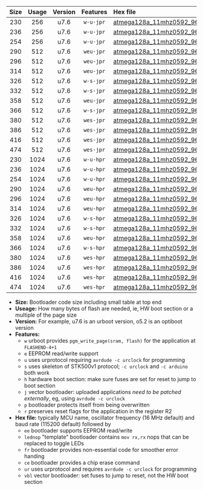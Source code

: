 |Size|Usage|Version|Features|Hex file|
|:-:|:-:|:-:|:-:|:--|
|230|256|u7.6|`w-u-jpr`|[atmega128a_11mhz0592_9600bps_ur_vbl.hex](https://raw.githubusercontent.com/stefanrueger/urboot/main//atmega128a_11mhz0592_9600bps_ur_vbl.hex)|
|236|256|u7.6|`w-u-jpr`|[atmega128a_11mhz0592_9600bps_lednop_ur_vbl.hex](https://raw.githubusercontent.com/stefanrueger/urboot/main//atmega128a_11mhz0592_9600bps_lednop_ur_vbl.hex)|
|254|256|u7.6|`w-u-jpr`|[atmega128a_11mhz0592_9600bps_lednop_fr_ur_vbl.hex](https://raw.githubusercontent.com/stefanrueger/urboot/main//atmega128a_11mhz0592_9600bps_lednop_fr_ur_vbl.hex)|
|290|512|u7.6|`weu-jpr`|[atmega128a_11mhz0592_9600bps_ee_ur_vbl.hex](https://raw.githubusercontent.com/stefanrueger/urboot/main//atmega128a_11mhz0592_9600bps_ee_ur_vbl.hex)|
|296|512|u7.6|`weu-jpr`|[atmega128a_11mhz0592_9600bps_ee_lednop_ur_vbl.hex](https://raw.githubusercontent.com/stefanrueger/urboot/main//atmega128a_11mhz0592_9600bps_ee_lednop_ur_vbl.hex)|
|314|512|u7.6|`weu-jpr`|[atmega128a_11mhz0592_9600bps_ee_lednop_fr_ur_vbl.hex](https://raw.githubusercontent.com/stefanrueger/urboot/main//atmega128a_11mhz0592_9600bps_ee_lednop_fr_ur_vbl.hex)|
|326|512|u7.6|`w-s-jpr`|[atmega128a_11mhz0592_9600bps_vbl.hex](https://raw.githubusercontent.com/stefanrueger/urboot/main//atmega128a_11mhz0592_9600bps_vbl.hex)|
|332|512|u7.6|`w-s-jpr`|[atmega128a_11mhz0592_9600bps_lednop_vbl.hex](https://raw.githubusercontent.com/stefanrueger/urboot/main//atmega128a_11mhz0592_9600bps_lednop_vbl.hex)|
|358|512|u7.6|`weu-jpr`|[atmega128a_11mhz0592_9600bps_ee_lednop_fr_ce_ur_vbl.hex](https://raw.githubusercontent.com/stefanrueger/urboot/main//atmega128a_11mhz0592_9600bps_ee_lednop_fr_ce_ur_vbl.hex)|
|366|512|u7.6|`w-s-jpr`|[atmega128a_11mhz0592_9600bps_lednop_fr_vbl.hex](https://raw.githubusercontent.com/stefanrueger/urboot/main//atmega128a_11mhz0592_9600bps_lednop_fr_vbl.hex)|
|380|512|u7.6|`wes-jpr`|[atmega128a_11mhz0592_9600bps_ee_vbl.hex](https://raw.githubusercontent.com/stefanrueger/urboot/main//atmega128a_11mhz0592_9600bps_ee_vbl.hex)|
|386|512|u7.6|`wes-jpr`|[atmega128a_11mhz0592_9600bps_ee_lednop_vbl.hex](https://raw.githubusercontent.com/stefanrueger/urboot/main//atmega128a_11mhz0592_9600bps_ee_lednop_vbl.hex)|
|416|512|u7.6|`wes-jpr`|[atmega128a_11mhz0592_9600bps_ee_lednop_fr_vbl.hex](https://raw.githubusercontent.com/stefanrueger/urboot/main//atmega128a_11mhz0592_9600bps_ee_lednop_fr_vbl.hex)|
|474|512|u7.6|`wes-jpr`|[atmega128a_11mhz0592_9600bps_ee_lednop_fr_ce_vbl.hex](https://raw.githubusercontent.com/stefanrueger/urboot/main//atmega128a_11mhz0592_9600bps_ee_lednop_fr_ce_vbl.hex)|
|230|1024|u7.6|`w-u-hpr`|[atmega128a_11mhz0592_9600bps_ur.hex](https://raw.githubusercontent.com/stefanrueger/urboot/main//atmega128a_11mhz0592_9600bps_ur.hex)|
|236|1024|u7.6|`w-u-hpr`|[atmega128a_11mhz0592_9600bps_lednop_ur.hex](https://raw.githubusercontent.com/stefanrueger/urboot/main//atmega128a_11mhz0592_9600bps_lednop_ur.hex)|
|254|1024|u7.6|`w-u-hpr`|[atmega128a_11mhz0592_9600bps_lednop_fr_ur.hex](https://raw.githubusercontent.com/stefanrueger/urboot/main//atmega128a_11mhz0592_9600bps_lednop_fr_ur.hex)|
|290|1024|u7.6|`weu-hpr`|[atmega128a_11mhz0592_9600bps_ee_ur.hex](https://raw.githubusercontent.com/stefanrueger/urboot/main//atmega128a_11mhz0592_9600bps_ee_ur.hex)|
|296|1024|u7.6|`weu-hpr`|[atmega128a_11mhz0592_9600bps_ee_lednop_ur.hex](https://raw.githubusercontent.com/stefanrueger/urboot/main//atmega128a_11mhz0592_9600bps_ee_lednop_ur.hex)|
|314|1024|u7.6|`weu-hpr`|[atmega128a_11mhz0592_9600bps_ee_lednop_fr_ur.hex](https://raw.githubusercontent.com/stefanrueger/urboot/main//atmega128a_11mhz0592_9600bps_ee_lednop_fr_ur.hex)|
|326|1024|u7.6|`w-s-hpr`|[atmega128a_11mhz0592_9600bps.hex](https://raw.githubusercontent.com/stefanrueger/urboot/main//atmega128a_11mhz0592_9600bps.hex)|
|332|1024|u7.6|`w-s-hpr`|[atmega128a_11mhz0592_9600bps_lednop.hex](https://raw.githubusercontent.com/stefanrueger/urboot/main//atmega128a_11mhz0592_9600bps_lednop.hex)|
|358|1024|u7.6|`weu-hpr`|[atmega128a_11mhz0592_9600bps_ee_lednop_fr_ce_ur.hex](https://raw.githubusercontent.com/stefanrueger/urboot/main//atmega128a_11mhz0592_9600bps_ee_lednop_fr_ce_ur.hex)|
|366|1024|u7.6|`w-s-hpr`|[atmega128a_11mhz0592_9600bps_lednop_fr.hex](https://raw.githubusercontent.com/stefanrueger/urboot/main//atmega128a_11mhz0592_9600bps_lednop_fr.hex)|
|380|1024|u7.6|`wes-hpr`|[atmega128a_11mhz0592_9600bps_ee.hex](https://raw.githubusercontent.com/stefanrueger/urboot/main//atmega128a_11mhz0592_9600bps_ee.hex)|
|386|1024|u7.6|`wes-hpr`|[atmega128a_11mhz0592_9600bps_ee_lednop.hex](https://raw.githubusercontent.com/stefanrueger/urboot/main//atmega128a_11mhz0592_9600bps_ee_lednop.hex)|
|416|1024|u7.6|`wes-hpr`|[atmega128a_11mhz0592_9600bps_ee_lednop_fr.hex](https://raw.githubusercontent.com/stefanrueger/urboot/main//atmega128a_11mhz0592_9600bps_ee_lednop_fr.hex)|
|474|1024|u7.6|`wes-hpr`|[atmega128a_11mhz0592_9600bps_ee_lednop_fr_ce.hex](https://raw.githubusercontent.com/stefanrueger/urboot/main//atmega128a_11mhz0592_9600bps_ee_lednop_fr_ce.hex)|

- **Size:** Bootloader code size including small table at top end
- **Useage:** How many bytes of flash are needed, ie, HW boot section or a multiple of the page size
- **Version:** For example, u7.6 is an urboot version, o5.2 is an optiboot version
- **Features:**
  + `w` urboot provides `pgm_write_page(sram, flash)` for the application at `FLASHEND-4+1`
  + `e` EEPROM read/write support
  + `u` uses urprotocol requiring `avrdude -c urclock` for programming
  + `s` uses skeleton of STK500v1 protocol; `-c urclock` and `-c arduino` both work
  + `h` hardware boot section: make sure fuses are set for reset to jump to boot section
  + `j` vector bootloader: uploaded applications *need to be patched externally*, eg, using `avrdude -c urclock`
  + `p` bootloader protects itself from being overwritten
  + `r` preserves reset flags for the application in the register R2
- **Hex file:** typically MCU name, oscillator frequency (16 MHz default) and baud rate (115200 default) followed by
  + `ee` bootloader supports EEPROM read/write
  + `lednop` "template" bootloader contains `mov rx,rx` nops that can be replaced to toggle LEDs
  + `fr` bootloader provides non-essential code for smoother error handing
  + `ce` bootloader provides a chip erase command
  + `ur` uses urprotocol and requires `avrdude -c urclock` for programming
  + `vbl` vector bootloader: set fuses to jump to reset, not the HW boot section

